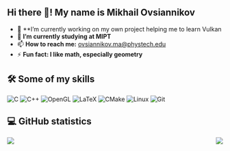 ## Hi there 👋! My name is Mikhail Ovsiannikov
- 🔭 **I’m currently working on my own project helping me to learn Vulkan
- 🌱 **I’m currently studying at MIPT**
- 📫 **How to reach me:** ovsiannikov.ma@phystech.edu
- ⚡  **Fun fact: I like math, especially geometry**

## 🛠 Some of my skills
![C](https://img.shields.io/badge/-C-00009C?style=plastic&logo=c&logoColor=grey&logoWidth=15&logoSize=10)
![C++](https://img.shields.io/badge/-C++-00009C?style=plastic&logo=C%2B%2B&logoColor=blue&logoWidth=18)
![OpenGL](https://img.shields.io/badge/-OpenGL-00009C?style=plastic&logo=OpenGL&logoColor=76A799&logoWidth=18)
![LaTeX](https://img.shields.io/badge/-LaTeX-00009C?style=plastic&logo=Latex&logoColor=02C088&logoWidth=18)
![CMake](https://img.shields.io/badge/-CMake/Make-00009C?style=plastic&logo=CMake)
![Linux](https://img.shields.io/badge/-Linux-00009C?style=plastic&logo=Linux&logoColor=black&logoWidth=18)
![Git](https://img.shields.io/badge/-Git-00009C?style=plastic&logo=Git&logoWidth=18)



## :computer: GitHub statistics
<a href="https://github.com/OAMichael">
  <img align="center" src="https://github-readme-stats-eight-theta.vercel.app/api/top-langs/?username=OAMichael&theme=tokyonight" />
</a>
<a href="https://github.com/OAMichael">
  <img align="right" src="https://github-readme-stats-eight-theta.vercel.app/api?username=OAMichael&count_private=true&show_icons=true&theme=tokyonight" />
</a>


<!--
**OAMichael/OAMichael** is a ✨ _special_ ✨ repository because its `README.md` (this file) appears on your GitHub profile.

Here are some ideas to get you started: -->
